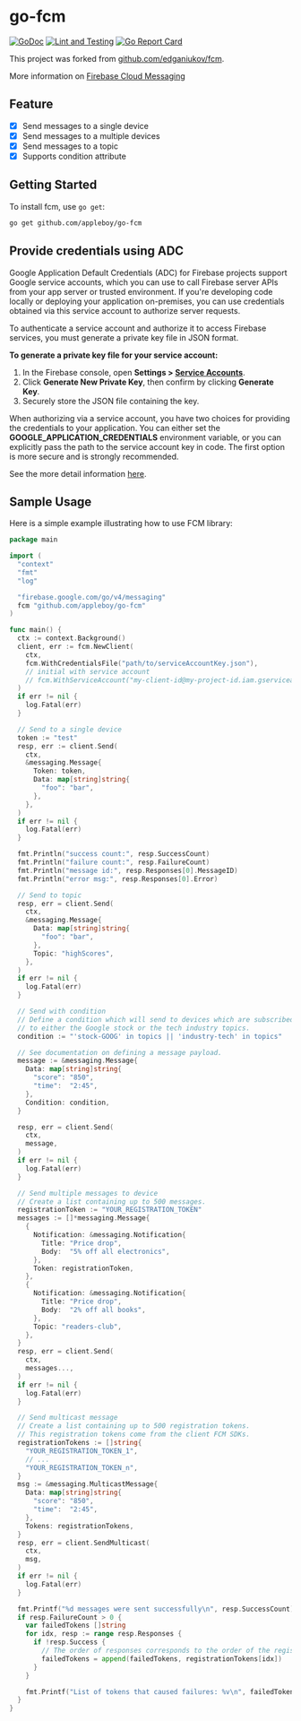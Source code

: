 # go-fcm

[![GoDoc](https://godoc.org/github.com/appleboy/go-fcm?status.svg)](https://godoc.org/github.com/appleboy/go-fcm)
[![Lint and Testing](https://github.com/appleboy/go-fcm/actions/workflows/testing.yml/badge.svg?branch=master)](https://github.com/appleboy/go-fcm/actions/workflows/testing.yml)
[![Go Report Card](https://goreportcard.com/badge/github.com/appleboy/go-fcm)](https://goreportcard.com/report/github.com/appleboy/go-fcmm)

This project was forked from [github.com/edganiukov/fcm](https://github.com/edganiukov/fcm).

More information on [Firebase Cloud Messaging](https://firebase.google.com/docs/cloud-messaging/)

## Feature

* [x] Send messages to a single device
* [x] Send messages to a multiple devices
* [x] Send messages to a topic
* [x] Supports condition attribute

## Getting Started

To install fcm, use `go get`:

```bash
go get github.com/appleboy/go-fcm
```

## Provide credentials using ADC

Google Application Default Credentials (ADC) for Firebase projects support Google service accounts, which you can use to call Firebase server APIs from your app server or trusted environment. If you're developing code locally or deploying your application on-premises, you can use credentials obtained via this service account to authorize server requests.

To authenticate a service account and authorize it to access Firebase services, you must generate a private key file in JSON format.

**To generate a private key file for your service account:**

1. In the Firebase console, open **Settings > [Service Accounts][11]**.
2. Click **Generate New Private Key**, then confirm by clicking **Generate Key**.
3. Securely store the JSON file containing the key.

When authorizing via a service account, you have two choices for providing the credentials to your application. You can either set the **GOOGLE_APPLICATION_CREDENTIALS** environment variable, or you can explicitly pass the path to the service account key in code. The first option is more secure and is strongly recommended.

See the more detail information [here][12].

[11]: https://console.firebase.google.com/project/_/settings/serviceaccounts/adminsdk
[12]: https://firebase.google.com/docs/cloud-messaging/auth-server#provide-credentials-using-adc

## Sample Usage

Here is a simple example illustrating how to use FCM library:

```go
package main

import (
  "context"
  "fmt"
  "log"

  "firebase.google.com/go/v4/messaging"
  fcm "github.com/appleboy/go-fcm"
)

func main() {
  ctx := context.Background()
  client, err := fcm.NewClient(
    ctx,
    fcm.WithCredentialsFile("path/to/serviceAccountKey.json"),
    // initial with service account
    // fcm.WithServiceAccount("my-client-id@my-project-id.iam.gserviceaccount.com"),
  )
  if err != nil {
    log.Fatal(err)
  }

  // Send to a single device
  token := "test"
  resp, err := client.Send(
    ctx,
    &messaging.Message{
      Token: token,
      Data: map[string]string{
        "foo": "bar",
      },
    },
  )
  if err != nil {
    log.Fatal(err)
  }

  fmt.Println("success count:", resp.SuccessCount)
  fmt.Println("failure count:", resp.FailureCount)
  fmt.Println("message id:", resp.Responses[0].MessageID)
  fmt.Println("error msg:", resp.Responses[0].Error)

  // Send to topic
  resp, err = client.Send(
    ctx,
    &messaging.Message{
      Data: map[string]string{
        "foo": "bar",
      },
      Topic: "highScores",
    },
  )
  if err != nil {
    log.Fatal(err)
  }

  // Send with condition
  // Define a condition which will send to devices which are subscribed
  // to either the Google stock or the tech industry topics.
  condition := "'stock-GOOG' in topics || 'industry-tech' in topics"

  // See documentation on defining a message payload.
  message := &messaging.Message{
    Data: map[string]string{
      "score": "850",
      "time":  "2:45",
    },
    Condition: condition,
  }

  resp, err = client.Send(
    ctx,
    message,
  )
  if err != nil {
    log.Fatal(err)
  }

  // Send multiple messages to device
  // Create a list containing up to 500 messages.
  registrationToken := "YOUR_REGISTRATION_TOKEN"
  messages := []*messaging.Message{
    {
      Notification: &messaging.Notification{
        Title: "Price drop",
        Body:  "5% off all electronics",
      },
      Token: registrationToken,
    },
    {
      Notification: &messaging.Notification{
        Title: "Price drop",
        Body:  "2% off all books",
      },
      Topic: "readers-club",
    },
  }
  resp, err = client.Send(
    ctx,
    messages...,
  )
  if err != nil {
    log.Fatal(err)
  }

  // Send multicast message
  // Create a list containing up to 500 registration tokens.
  // This registration tokens come from the client FCM SDKs.
  registrationTokens := []string{
    "YOUR_REGISTRATION_TOKEN_1",
    // ...
    "YOUR_REGISTRATION_TOKEN_n",
  }
  msg := &messaging.MulticastMessage{
    Data: map[string]string{
      "score": "850",
      "time":  "2:45",
    },
    Tokens: registrationTokens,
  }
  resp, err = client.SendMulticast(
    ctx,
    msg,
  )
  if err != nil {
    log.Fatal(err)
  }

  fmt.Printf("%d messages were sent successfully\n", resp.SuccessCount)
  if resp.FailureCount > 0 {
    var failedTokens []string
    for idx, resp := range resp.Responses {
      if !resp.Success {
        // The order of responses corresponds to the order of the registration tokens.
        failedTokens = append(failedTokens, registrationTokens[idx])
      }
    }

    fmt.Printf("List of tokens that caused failures: %v\n", failedTokens)
  }
}
```
